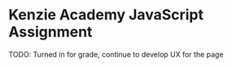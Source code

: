 # Kenzie Academy JavaScript Assignment

TODO: Turned in for grade, continue to develop UX for the page